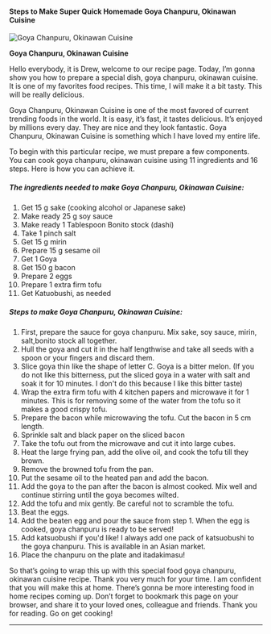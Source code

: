             

#### Steps to Make Super Quick Homemade Goya Chanpuru, Okinawan Cuisine

![Goya Chanpuru, Okinawan Cuisine](https://img-global.cpcdn.com/recipes/2529391_f955e0e8504304b8/751x532cq70/goya-chanpuru-okinawan-cuisine-recipe-main-photo.jpg)

**Goya Chanpuru, Okinawan Cuisine**

Hello everybody, it is Drew, welcome to our recipe page. Today, I’m gonna show you how to prepare a special dish, goya chanpuru, okinawan cuisine. It is one of my favorites food recipes. This time, I will make it a bit tasty. This will be really delicious.

Goya Chanpuru, Okinawan Cuisine is one of the most favored of current trending foods in the world. It is easy, it’s fast, it tastes delicious. It’s enjoyed by millions every day. They are nice and they look fantastic. Goya Chanpuru, Okinawan Cuisine is something which I have loved my entire life.

To begin with this particular recipe, we must prepare a few components. You can cook goya chanpuru, okinawan cuisine using 11 ingredients and 16 steps. Here is how you can achieve it.

##### The ingredients needed to make Goya Chanpuru, Okinawan Cuisine:

1.  Get 15 g sake (cooking alcohol or Japanese sake)
2.  Make ready 25 g soy sauce
3.  Make ready 1 Tablespoon Bonito stock (dashi)
4.  Take 1 pinch salt
5.  Get 15 g mirin
6.  Prepare 15 g sesame oil
7.  Get 1 Goya
8.  Get 150 g bacon
9.  Prepare 2 eggs
10.  Prepare 1 extra firm tofu
11.  Get Katuobushi, as needed

##### Steps to make Goya Chanpuru, Okinawan Cuisine:

1.  First, prepare the sauce for goya chanpuru. Mix sake, soy sauce, mirin, salt,bonito stock all together.
2.  Hull the goya and cut it in the half lengthwise and take all seeds with a spoon or your fingers and discard them.
3.  Slice goya thin like the shape of letter C. Goya is a bitter melon. (If you do not like this bitterness, put the sliced goya in a water with salt and soak it for 10 minutes. I don't do this because I like this bitter taste)
4.  Wrap the extra firm tofu with 4 kitchen papers and microwave it for 1 minutes. This is for removing some of the water from the tofu so it makes a good crispy tofu.
5.  Prepare the bacon while microwaving the tofu. Cut the bacon in 5 cm length.
6.  Sprinkle salt and black paper on the sliced bacon
7.  Take the tofu out from the microwave and cut it into large cubes.
8.  Heat the large frying pan, add the olive oil, and cook the tofu till they brown.
9.  Remove the browned tofu from the pan.
10.  Put the sesame oil to the heated pan and add the bacon.
11.  Add the goya to the pan after the bacon is almost cooked. Mix well and continue stirring until the goya becomes wilted.
12.  Add the tofu and mix gently. Be careful not to scramble the tofu.
13.  Beat the eggs.
14.  Add the beaten egg and pour the sauce from step 1. When the egg is cooked, goya chanpuru is ready to be served!
15.  Add katsuobushi if you'd like! I always add one pack of katsuobushi to the goya chanpuru. This is available in an Asian market.
16.  Place the chanpuru on the plate and itadakimasu!

So that’s going to wrap this up with this special food goya chanpuru, okinawan cuisine recipe. Thank you very much for your time. I am confident that you will make this at home. There’s gonna be more interesting food in home recipes coming up. Don’t forget to bookmark this page on your browser, and share it to your loved ones, colleague and friends. Thank you for reading. Go on get cooking!

* * *